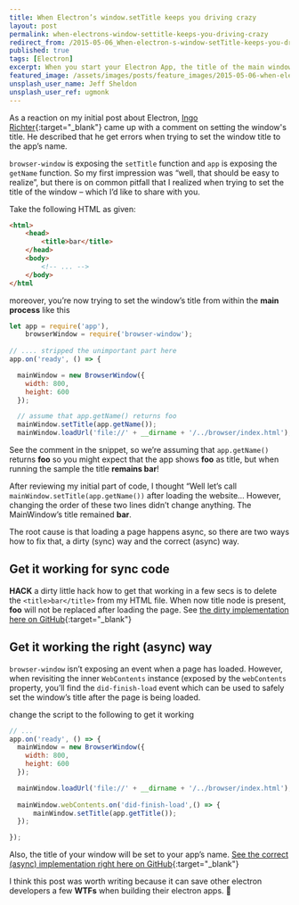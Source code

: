 ```yaml
---
title: When Electron’s window.setTitle keeps you driving crazy
layout: post
permalink: when-electrons-window-settitle-keeps-you-driving-crazy
redirect_from: /2015-05-06_When-electron-s-window-setTitle-keeps-you-driving-crazy-d81aaf0d59e1
published: true
tags: [Electron]
excerpt: When you start your Electron App, the title of the main window may flash. Read this article and learn how to prevent title flashing
featured_image: /assets/images/posts/feature_images/2015-05-06-when-electrons-window-settitle-keeps-you-driving-crazy.jpg
unsplash_user_name: Jeff Sheldon
unsplash_user_ref: ugmonk
---
```


As a reaction on my initial post about Electron, [Ingo Richter](https://github.com/ingorichter){:target="_blank"} came up with a comment on setting the window's title. He described that he get errors when trying to set the window title to the app’s name.

`browser-window` is exposing the `setTitle` function and `app` is exposing the `getName` function. So my first impression was “well, that should be easy to realize”, but there is on common pitfall that I realized when trying to set the title of the window – which I’d like to share with you.

Take the following HTML as given:

```html
<html>
	<head>
    	<title>bar</title>
    </head>
    <body>
    	<!-- ... -->
    </body>
</html
```

moreover, you’re now trying to set the window’s title from within the **main process** like this

```javascript
let app = require('app'),
    browserWindow = require('browser-window');
    
// .... stripped the unimportant part here
app.on('ready', () => {

  mainWindow = new BrowserWindow({
    width: 800,
    height: 600
  });

  // assume that app.getName() returns foo
  mainWindow.setTitle(app.getName());
  mainWindow.loadUrl('file://' + __dirname + '/../browser/index.html');
```

See the comment in the snippet, so we’re assuming that `app.getName()` returns **foo** so you might expect that the app shows **foo** as title, but when running the sample the title **remains bar**!

After reviewing my initial part of code, I thought “Well let’s call `mainWindow.setTitle(app.getName())` after loading the website… However, changing the order of these two lines didn’t change anything. The MainWindow’s title remained **bar**.

The root cause is that loading a page happens async, so there are two ways how to fix that, a dirty (sync) way and the correct (async) way.

## Get it working for sync code

**HACK** a dirty little hack how to get that working in a few secs is to delete the `<title>bar</title>` from my HTML file. When now title node is present, **foo** will not be replaced after loading the page. See [the dirty implementation here on GitHub](https://github.com/ThorstenHans/electron-angular-es6/commit/00ffc75e4f25bdc94d29dcd5bcc554ed54d8b66a?diff=unified){:target="_blank"}


## Get it working the right (async) way

`browser-window` isn’t exposing an event when a page has loaded. However, when revisiting the inner `WebContents` instance (exposed by the `webContents` property, you’ll find the `did-finish-load` event which can be used to safely set the window’s title after the page is being loaded.

change the script to the following to get it working

```javascript
// ...
app.on('ready', () => {
  mainWindow = new BrowserWindow({
    width: 800,
    height: 600
  });

  mainWindow.loadUrl('file://' + __dirname + '/../browser/index.html');
    
  mainWindow.webContents.on('did-finish-load',() => {
      mainWindow.setTitle(app.getTitle());
  });

});

```

Also, the title of your window will be set to your app’s name. [See the correct (async) implementation right here on GitHub](https://github.com/ThorstenHans/electron-angular-es6/commit/3db7c3ba285b262405be41da2ef0be09746c7142?diff=unified){:target="_blank"}

I think this post was worth writing because it can save other electron developers a few **WTFs** when building their electron apps. 🙂


